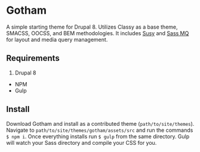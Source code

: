 # Gotham
A simple starting theme for Drupal 8. Utilizes Classy as a base theme, SMACSS, OOCSS, and BEM methodologies. It includes [Susy](http://susy.oddbird.net/) and [Sass MQ](https://github.com/sass-mq/sass-mq) for layout and media query management.

## Requirements
1. Drupal 8
* NPM
* Gulp

## Install
Download Gotham and install as a contributed theme (`path/to/site/themes`). Navigate to `path/to/site/themes/gotham/assets/src` and run the commands `$ npm i`. Once everything installs run `$ gulp` from the same directory. Gulp will watch your Sass directory and compile your CSS for you.
